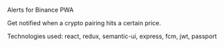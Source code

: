 Alerts for Binance PWA

Get notified when a crypto pairing hits a certain price.

Technologies used: react, redux, semantic-ui, express, fcm, jwt, passport

